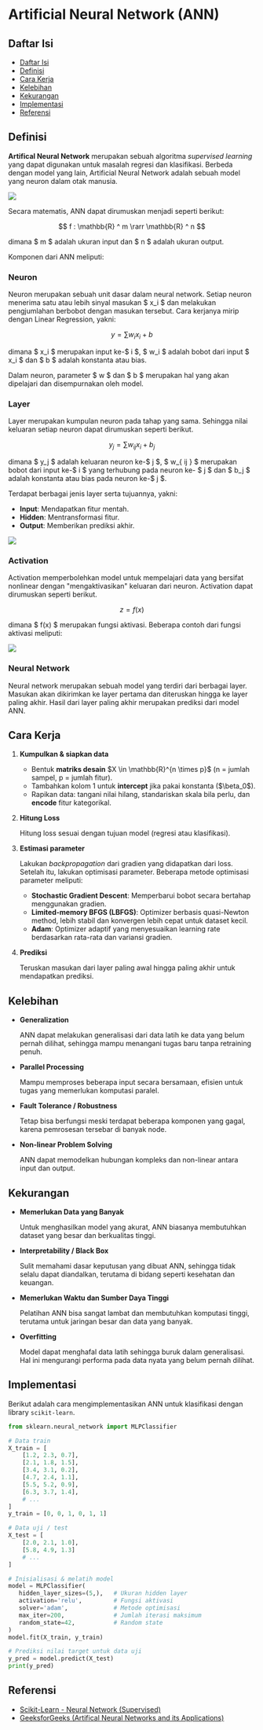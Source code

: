 # Artificial Neural Network (ANN)

## Daftar Isi

- [Daftar Isi](#daftar-isi)
- [Definisi](#definisi)
- [Cara Kerja](#cara-kerja)
- [Kelebihan](#kelebihan)
- [Kekurangan](#kekurangan)
- [Implementasi](#implementasi)
- [Referensi](#referensi)

## Definisi

**Artifical Neural Network** merupakan sebuah algoritma _supervised learning_ yang dapat digunakan untuk masalah regresi dan klasifikasi. Berbeda dengan model yang lain, Artificial Neural Network adalah sebuah model yang neuron dalam otak manusia.

<img src="https://media.geeksforgeeks.org/wp-content/uploads/20230410104038/Artificial-Neural-Networks.webp" />

Secara matematis, ANN dapat dirumuskan menjadi seperti berikut:

$$ f : \mathbb{R} ^ m \rarr \mathbb{R} ^ n $$

dimana $ m $ adalah ukuran input dan $ n $ adalah ukuran output.

Komponen dari ANN meliputi:

### Neuron 

Neuron merupakan sebuah unit dasar dalam neural network. Setiap neuron menerima satu atau lebih sinyal masukan $ x_i $ dan melakukan pengjumlahan berbobot dengan masukan tersebut. Cara kerjanya mirip dengan Linear Regression, yakni:

$$ y = \sum w_i x_i + b $$

dimana $ x_i $ merupakan input ke-$ i $, $ w_i $ adalah bobot dari input $ x_i $ dan $ b $ adalah konstanta atau bias.

Dalam neuron, parameter $ w $ dan $ b $ merupakan hal yang akan dipelajari dan disempurnakan oleh model.

### Layer 

Layer merupakan kumpulan neuron pada tahap yang sama. Sehingga nilai keluaran setiap neuron dapat dirumuskan seperti berikut.

$$ y_j = \sum w_{ ij } x_i + b_j $$

dimana $ y_j $ adalah keluaran neuron ke-$ j $, $ w_{ ij } $ merupakan bobot dari input ke-$ i $ yang terhubung pada neuron ke- $ j $ dan $ b_j $ adalah konstanta atau bias pada neuron ke-$ j $.

Terdapat berbagai jenis layer serta tujuannya, yakni:

- **Input**: Mendapatkan fitur mentah.
- **Hidden**: Mentransformasi fitur.
- **Output**: Memberikan prediksi akhir.

<img src="https://media.geeksforgeeks.org/wp-content/uploads/20240601001059/FNN.jpg" />

### Activation

Activation memperbolehkan model untuk mempelajari data yang bersifat nonlinear dengan "mengaktivasikan" keluaran dari neuron. Activation dapat dirumuskan seperti berikut.

$$ z = f(x) $$

dimana $ f(x) $ merupakan fungsi aktivasi. Beberapa contoh dari fungsi aktivasi meliputi:

<img src="https://tse4.mm.bing.net/th/id/OIP.xIsRsTdRQjtsbr0Jt2rNAwAAAA?rs=1&pid=ImgDetMain&o=7&rm=3" />

### Neural Network 

Neural network merupakan sebuah model yang terdiri dari berbagai layer. Masukan akan dikirimkan ke layer pertama dan diteruskan hingga ke layer paling akhir. Hasil dari layer paling akhir merupakan prediksi dari model ANN.

## Cara Kerja

1. **Kumpulkan & siapkan data**

   * Bentuk **matriks desain** \$X \in \mathbb{R}^{n \times p}\$ (n = jumlah sampel, p = jumlah fitur).
   * Tambahkan kolom 1 untuk **intercept** jika pakai konstanta (\$\beta\_0\$).
   * Rapikan data: tangani nilai hilang, standariskan skala bila perlu, dan **encode** fitur kategorikal.

2. **Hitung Loss**

   Hitung loss sesuai dengan tujuan model (regresi atau klasifikasi).

3. **Estimasi parameter**

   Lakukan _backpropagation_ dari gradien yang didapatkan dari loss. Setelah itu, lakukan optimisasi parameter. Beberapa metode optimisasi parameter meliputi:

   * **Stochastic Gradient Descent**: Memperbarui bobot secara bertahap menggunakan gradien.
   * **Limited-memory BFGS (LBFGS)**: Optimizer berbasis quasi-Newton method, lebih stabil dan konvergen lebih cepat untuk dataset kecil.
   * **Adam**: Optimizer adaptif yang menyesuaikan learning rate berdasarkan rata-rata dan variansi gradien.

4. **Prediksi**

   Teruskan masukan dari layer paling awal hingga paling akhir untuk mendapatkan prediksi.

## Kelebihan
- **Generalization**

   ANN dapat melakukan generalisasi dari data latih ke data yang belum pernah dilihat, sehingga mampu menangani tugas baru tanpa retraining penuh.
   
- **Parallel Processing**

   Mampu memproses beberapa input secara bersamaan, efisien untuk tugas yang memerlukan komputasi paralel.

- **Fault Tolerance / Robustness**

   Tetap bisa berfungsi meski terdapat beberapa komponen yang gagal, karena pemrosesan tersebar di banyak node.

- **Non-linear Problem Solving**

   ANN dapat memodelkan hubungan kompleks dan non-linear antara input dan output.

## Kekurangan
- **Memerlukan Data yang Banyak**
   
   Untuk menghasilkan model yang akurat, ANN biasanya membutuhkan dataset yang besar dan berkualitas tinggi.

- **Interpretability / Black Box**

   Sulit memahami dasar keputusan yang dibuat ANN, sehingga tidak selalu dapat diandalkan, terutama di bidang seperti kesehatan dan keuangan.

- **Memerlukan Waktu dan Sumber Daya Tinggi**

   Pelatihan ANN bisa sangat lambat dan membutuhkan komputasi tinggi, terutama untuk jaringan besar dan data yang banyak.

- **Overfitting**
   
   Model dapat menghafal data latih sehingga buruk dalam generalisasi. Hal ini mengurangi performa pada data nyata yang belum pernah dilihat.


## Implementasi

Berikut adalah cara mengimplementasikan ANN untuk klasifikasi dengan library `scikit-learn`.

```python
from sklearn.neural_network import MLPClassifier

# Data train
X_train = [
    [1.2, 2.3, 0.7],
    [2.1, 1.8, 1.5],
    [3.4, 3.1, 0.2],
    [4.7, 2.4, 1.1],
    [5.5, 5.2, 0.9],
    [6.3, 3.7, 1.4],
    # ...
]
y_train = [0, 0, 1, 0, 1, 1]

# Data uji / test
X_test = [
    [2.0, 2.1, 1.0],
    [5.8, 4.9, 1.3]
    # ...
]

# Inisialisasi & melatih model
model = MLPClassifier(
   hidden_layer_sizes=(5,),   # Ukuran hidden layer
   activation='relu',         # Fungsi aktivasi
   solver='adam',             # Metode optimisasi
   max_iter=200,              # Jumlah iterasi maksimum
   random_state=42,           # Random state
)
model.fit(X_train, y_train)

# Prediksi nilai target untuk data uji
y_pred = model.predict(X_test)
print(y_pred)
```

## Referensi
- [Scikit-Learn - Neural Network (Supervised)](https://scikit-learn.org/stable/modules/neural_networks_supervised.html#neural-networks-supervised)
- [GeeksforGeeks (Artifical Neural Networks and its Applications)](https://www.geeksforgeeks.org/artificial-intelligence/artificial-neural-networks-and-its-applications/)